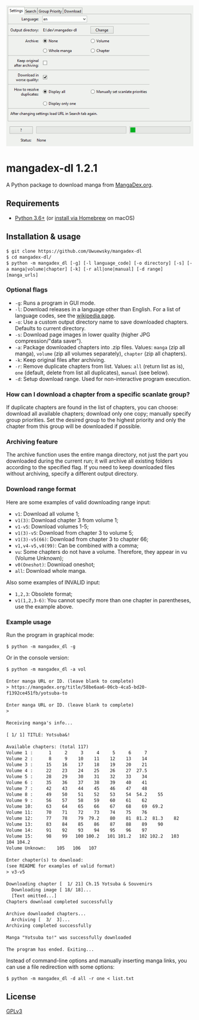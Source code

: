 ![Screenshot](screenshot.gif)

# mangadex-dl 1.2.1
A Python package to download manga from [MangaDex.org](https://mangadex.org/).

## Requirements
  * [Python 3.6+](https://www.python.org/downloads/) (or [install via Homebrew](https://docs.python-guide.org/starting/install3/osx/) on macOS)

## Installation & usage
```
$ git clone https://github.com/Uwuewsky/mangadex-dl
$ cd mangadex-dl/
$ python -m mangadex_dl [-g] [-l language_code] [-o directory] [-s] [-a manga|volume|chapter] [-k] [-r all|one|manual] [-d range] [manga_urls]
```

### Optional flags
* `-g`: Runs a program in GUI mode.
* `-l`: Download releases in a language other than English. For a list of language codes, see the [wikipedia page](https://en.wikipedia.org/wiki/List_of_ISO_639-1_codes).
* `-o`: Use a custom output directory name to save downloaded chapters. Defaults to current directory.
* `-s`: Download page images in lower quality (higher JPG compression/"data saver").
* `-a`: Package downloaded chapters into .zip files. Values: `manga` (zip all manga), `volume` (zip all volumes separately), `chapter` (zip all chapters).
* `-k`: Keep original files after archiving.
* `-r`: Remove duplicate chapters from list. Values: `all` (return list as is), `one` (default, delete from list all duplicates), `manual` (see below).
* `-d`: Setup download range. Used for non-interactive program execution.

### How can I download a chapter from a specific scanlate group?
If duplicate chapters are found in the list of chapters, you can choose: download all available chapters; download only one copy; manually specify group priorities. Set the desired group to the highest priority and only the chapter from this group will be downloaded if possible.

### Archiving feature
The archive function uses the entire manga directory, not just the part you downloaded during the current run; it will archive all existing folders according to the specified flag. If you need to keep downloaded files without archiving, specify a different output directory.

### Download range format
Here are some examples of valid downloading range input:
* `v1`: Download all volume 1;
* `v1(3)`: Download chapter 3 from volume 1;
* `v1-v5`: Download volumes 1-5;
* `v1(3)-v5`: Download from chapter 3 to volume 5;
* `v1(3)-v5(66)`: Download from chapter 3 to chapter 66;
* `v1,v4-v5,v8(99)`: Can be combined with a comma;
* `vu`: Some chapters do not have a volume. Therefore, they appear in vu (Volume Unknown);
* `v0(Oneshot)`: Download oneshot;
* `all`: Download whole manga.

Also some examples of INVALID input:
* `1,2,3`: Obsolete format;
* `v1(1,2,3-6)`: You cannot specify more than one chapter in parentheses, use the example above.

### Example usage
Run the program in graphical mode:
```
$ python -m mangadex_dl -g
```

Or in the console version:
```
$ python -m mangadex_dl -a vol

Enter manga URL or ID. (leave blank to complete)
> https://mangadex.org/title/58be6aa6-06cb-4ca5-bd20-f1392ce451fb/yotsuba-to

Enter manga URL or ID. (leave blank to complete)
> 

Receiving manga's info...

[ 1/ 1] TITLE: Yotsuba&!

Available chapters: (total 117)
Volume 1 :      1     2     3     4     5     6     7
Volume 2 :      8     9    10    11    12    13    14
Volume 3 :     15    16    17    18    19    20    21
Volume 4 :     22    23    24    25    26    27  27.5
Volume 5 :     28    29    30    31    32    33    34
Volume 6 :     35    36    37    38    39    40    41
Volume 7 :     42    43    44    45    46    47    48
Volume 8 :     49    50    51    52    53    54  54.2    55
Volume 9 :     56    57    58    59    60    61    62
Volume 10:     63    64    65    66    67    68    69  69.2
Volume 11:     70    71    72    73    74    75    76
Volume 12:     77    78    79  79.2    80    81  81.2  81.3    82
Volume 13:     83    84    85    86    87    88    89    90
Volume 14:     91    92    93    94    95    96    97
Volume 15:     98    99   100 100.2   101 101.2   102 102.2   103   104 104.2
Volume Unknown:    105   106   107

Enter chapter(s) to download:
(see README for examples of valid format)
> v3-v5

Downloading chapter [  1/ 21] Ch.15 Yotsuba & Souvenirs
  Downloading image [ 18/ 18]...
  [Text omitted...]
Chapters download completed successfully

Archive downloaded chapters...
  Archiving [  3/  3]...
Archiving completed successfully

Manga "Yotsuba to!" was successfully downloaded

The program has ended. Exiting...
```

Instead of command-line options and manually inserting manga links, you can use a file redirection with some options:
```
$ python -m mangadex_dl -d all -r one < list.txt
```

## License
[GPLv3](https://www.gnu.org/licenses/gpl-3.0.html)
